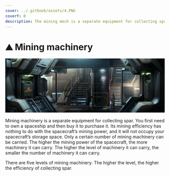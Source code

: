 ```yaml
---
cover: ../.gitbook/assets/4.PNG
coverY: 0
description: The mining mech is a separate equipment for collecting spar.
---
```


# ⛰ Mining machinery



![](../.gitbook/assets/48.PNG)

Mining machinery is a separate equipment for collecting spar. You first need to own a spaceship and then buy it to purchase it. Its mining efficiency has nothing to do with the spacecraft’s mining power, and it will not occupy your spacecraft’s storage space. Only a certain number of mining machinery can be carried. The higher the mining power of the spacecraft, the more machinery it can carry. The higher the level of machinery it can carry, the smaller the number of machinery it can carry.

There are five levels of mining machinery. The higher the level, the higher the efficiency of collecting spar.
